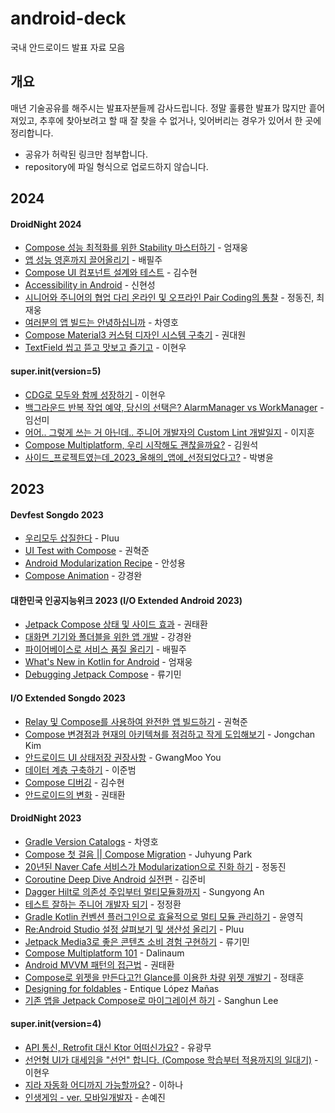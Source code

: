 # android-deck
국내 안드로이드 발표 자료 모음

## 개요
매년 기술공유를 해주시는 발표자분들께 감사드립니다. 정말 훌륭한 발표가 많지만 흩어져있고, 추후에 찾아보려고 할 때 잘 찾을 수 없거나, 잊어버리는 경우가 있어서 한 곳에 정리합니다.

- 공유가 허락된 링크만 첨부합니다.
- repository에 파일 형식으로 업로드하지 않습니다.

## 2024
#### DroidNight 2024
- [Compose 성능 최적화를 위한 Stability 마스터하기](https://speakerdeck.com/skydoves/kr-2024-droidknights-mastering-stability-to-optimize-compose-performance) - 엄재웅
- [앱 성능 영혼까지 끌어올리기](https://speakerdeck.com/veronikapj/aeb-seongneung-yeonghonggaji-ggeuleoolrigi) - 배필주
- [Compose UI 컴포넌트 설계와 테스트](https://speakerdeck.com/wisemuji/droidknights-2024-compose-ui-keomponeonteu-seolgyewa-teseuteu) - 김수현
- [Accessibility in Android](https://speakerdeck.com/nanamare/droid-knights-2024-accessibility-in-android-ed460750-9a06-4e7e-b156-5decf7596817) - 신현성
- [시니어와 주니어의 협업 다리 온라인 및 오프라인 Pair Coding의 통찰](https://bit.ly/3yX3Rbv) - 정동진, 최재웅
- [여러분의 앱 빌드는 안녕하십니까](https://docs.google.com/presentation/d/1_aIuyBlTZyYQPxUH3PiZg91Rs-ImbDXjiir9j0R5e2Q/mobilepresent?slide=id.g2ca7a695c3a_0_54) - 차영호
- [Compose Material3 커스텀 디자인 시스템 구축기](https://speakerdeck.com/kwondae/droidknights-2024-compose-material3-keoseuteom-dijain-siseutem-gucuggi) - 권대원
- [TextField 씹고 뜯고 맛보고 즐기고](https://speakerdeck.com/l2hyunwoo/textfield-ssibgo-ddeudgo-masbogo-jeulgigo) - 이현우

#### super.init(version=5)
- [CDG로 모두와 함께 성장하기](https://speakerdeck.com/l2hyunwoo/cdgro-moduwa-hamgge-seongjanghagi) - 이현우
- [백그라운드 반복 작업 예약, 당신의 선택은? AlarmManager vs WorkManager](https://speakerdeck.com/nnal0256/super-init-baeggeuraundeu-banbog-jageob-yeyag-dangsinyi-seontaegeun) - 임선미
- [어어.. 그렇게 쓰는 거 아닌데.. 주니어 개발자의 Custom Lint 개발일지](https://speakerdeck.com/leejihoon/eoeo-dot-geureohge-sseuneun-geo-aninde-dot-junieo-gaebaljayi-custom-lint-gaebalilji-super-init5) - 이지훈
- [Compose Multiplatform, 우리 시작해도 괜찮을까요?](https://speakerdeck.com/onseok/compose-multiplatform-uri-sijaghaedo-gwaencanheulggayo) - 김원석
- [사이드_프로젝트였는데_2023_올해의_앱에_선정되었다고?](https://speakerdeck.com/bombakbang/saideu-peurojegteuyeossneunde-2023-olhaeyi-aebe-seonjeongdoeeossdago) - 박병윤


## 2023
#### Devfest Songdo 2023
- [우리모두 삽질한다](https://speakerdeck.com/pluu/urimodu-sabjilhanda) - Pluu
- [UI Test with Compose](https://docs.google.com/presentation/d/1y78cGEfqPuKCD052u5VyThWC7G6esvgZUJYw4nmrkQA/edit#slide=id.g2639e353562_2_71) - 권혁준
- [Android Modularization Recipe](https://speakerdeck.com/fornewid/android-modularization-recipe) - 안성용
- [Compose Animation](https://speakerdeck.com/kyeongwan/compose-animation) - 강경완

#### 대한민국 인공지능위크 2023 (I/O Extended Android 2023)
- [Jetpack Compose 상태 및 사이드 효과](https://speakerdeck.com/taehwandev/jetpack-compose-sangtae-mic-saideu-hyogwa) - 권태환
- [대화면 기기와 폴더블을 위한 앱 개발](https://www.slideshare.net/slideshow/2023-259307176/259307176) - 강경완
- [파이어베이스로 서비스 품질 올리기](https://speakerdeck.com/veronikapj/paieobeiseuro-seobiseu-pumjil-olrigi) - 배필주
- [What's New in Kotlin for Android](https://speakerdeck.com/skydoves/o-extended-2023-whats-new-in-kotlin-for-android) - 엄재웅
- [Debugging Jetpack Compose](https://speakerdeck.com/workspace93/debugging-jetpack-compose) - 류기민

#### I/O Extended Songdo 2023
- [Relay 및 Compose를 사용하여 완전한 앱 빌드하기](https://docs.google.com/presentation/d/1DCLyj1ATnowLN59QRFEdyZid_lUKQQW07GlFTk_lTQ8/edit?resourcekey=0-UeURVC4K6_z-vlYfYbiddA) - 권혁준
- [Compose 변경점과 현재의 아키텍쳐를 점검하고 작게 도입해보기](https://docs.google.com/presentation/d/1C7N2KsJKA5KKrdeXlxxwY0YgeB0Q2RRkyx6t4v7YYOQ/edit#slide=id.g275a2d7037a_0_424) - Jongchan Kim
- [안드로이드 UI 상태저장 권장사항](https://speakerdeck.com/pangmoo/andeuroideu-ui-sangtae-jeojang-gweonjangsahang) - GwangMoo You
- [데이터 계층 구축하기](https://docs.google.com/presentation/d/1xTf3nzw_aNbbZ9n_c-TFo7hXviCZDpRQIrAE9GveUJk/edit?resourcekey=0-3dAwg_twJxrapdcmXvG3Rw#slide=id.g267e991feac_0_0) - 이준범
- [Compose 디버깅](https://docs.google.com/presentation/d/1M8tMcezblF1wCTXhst5ICzTPZN0TOfns0q63cuSwmbo/edit?usp=drivesdk) - 김수현
- [안드로이드의 변화](https://speakerdeck.com/taehwandev/andeuroideuyi-byeonhwa-io-extended-2013-songdo) - 권태환

#### DroidNight 2023
- [Gradle Version Catalogs](https://docs.google.com/presentation/d/1dicnmRW3dWyA4Yl7V3fFp1tp6bc1ULn1zrBvfRfilxA/mobilepresent?resourcekey=0-RZsGR81zJUIBkEQRgK3GXA&slide=id.g1f133acde25_5_4) - 차영호
- [Compose 첫 걸음 || Compose Migration](https://speakerdeck.com/juhyung/compose-ceos-geoleum-compose-migration) - Juhyung Park
- [20년된 Naver Cafe 서비스가 Modularization으로 진화 하기](https://www.slideshare.net/slideshow/20-naver-cafe-modularization-pdf/261758167) - 정동진
- [Coroutine Deep Dive Android 실전편](https://docs.google.com/presentation/d/e/2PACX-1vTwJbaO2D70XdQ65n_V6-Kwk_Hg7PTgPzSD83w4yjwYpC5TmvH5thyknv-IHGv2bryP3m4VN3IZbUOG/pub?slide=id.g1f133acde25_5_4) - 김준비
- [Dagger Hilt로 의존성 주입부터 멀티모듈화까지](https://speakerdeck.com/fornewid/dagger-hiltro-yijonseong-juibbuteo-meoltimodyulhwaggaji) - Sungyong An
- [테스트 잘하는 주니어 개발자 되기](https://docs.google.com/presentation/d/1BlDQGAecqBrgiBVB1XqOoOKEDt2C9jrWSjoXc_nbbNE/mobilepresent?slide=id.g1f133acde25_5_4) - 정정환
- [Gradle Kotlin 컨벤션 플러그인으로 효율적으로 멀티 모듈 관리하기](https://www.slideshare.net/slideshow/gradle-kotlin/261178195) - 윤영직
- [Re:Android Studio 설정 살펴보기 및 생산성 올리기](https://speakerdeck.com/pluu/re-android-studio-seoljeong-salpyeobogi-mic-saengsanseong-olrigi) - Pluu
- [Jetpack Media3로 좋은 콘텐츠 소비 경험 구현하기](https://speakerdeck.com/workspace93/jetpack-media3ro-joheun-kontenceu-sobi-gyeongheom-guhyeonhagi) - 류기민
- [Compose Multiplatform 101](https://speakerdeck.com/dalinaum/compose-multiplatform-101) - Dalinaum
- [Android MVVM 패턴의 접근법](https://speakerdeck.com/taehwandev/android-mvvm-paeteonyi-jeobgeunbeob-2023-deuroideu-naiceu) - 권태환
- [Compose로 위젯을 만든다고?! Glance를 이용한 차량 위젯 개발기](https://speakerdeck.com/taehuniy/droidknights-2023-jeongtaehun-composero-wijeseul-mandeundago-glancereul-iyonghan-caryang-wijes-gaebalgi) - 정태훈
- [Designing for foldables](https://docs.google.com/presentation/d/177zzvDk8WVGBSi6ptWdZgTf9wSB48xbT-7sAWJBJXEs/mobilepresent?slide=id.g1813e8fe6e8_0_65) - Entique López Mañas
- [기존 앱을 Jetpack Compose로 마이그레이션 하기](https://speakerdeck.com/dsa28s/droidknights-2023-isanghun-gijon-aebeul-jetpack-composero-maigeureisyeon-hagi) - Sanghun Lee


#### super.init(version=4)
- [API 통신, Retrofit 대신 Ktor 어떠신가요?](https://speakerdeck.com/pangmoo/api-tongsin-retrofit-daesin-ktor-eoddeosingayo) - 유광무
- [선언형 UI가 대세임을 "선언" 합니다. (Compose 학습부터 적용까지의 일대기)](https://speakerdeck.com/l2hyunwoo/seoneonhyeong-uiga-daeseimeul-seoneonhabnida) - 이현우
- [지라 자동화 어디까지 가능할까요?](https://speakerdeck.com/hanalee/jira-jadonghwa-eodiggaji-ganeunghalggayo) - 이하나
- [인생게임 - ver. 모바일개발자](https://speakerdeck.com/gaegul2moja/insaeng-geim-ver-dot-android-developer) - 손예진

